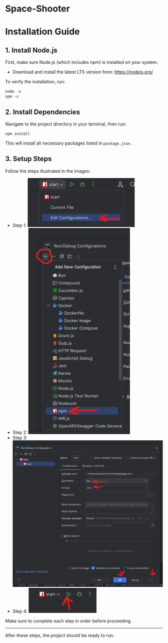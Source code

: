 # Space-Shooter

# Installation Guide

## 1. Install Node.js

First, make sure Node.js (which includes npm) is installed on your system.

- Download and install the latest LTS version from: https://nodejs.org/

To verify the installation, run:

```
node -v
npm -v
```

## 2. Install Dependencies

Navigate to the project directory in your terminal, then run:

```
npm install
```


This will install all necessary packages listed in `package.json`.

## 3. Setup Steps

Follow the steps illustrated in the images:

- Step 1: ![Step 1](Images/step-1.png)
- Step 2: ![Step 2](Images/step-2.png)
- Step 3: ![Step 3](Images/step-3.png)
- Step 4: ![Step 4](Images/step-4.png)

Make sure to complete each step in order before proceeding.

---

After these steps, the project should be ready to run.
